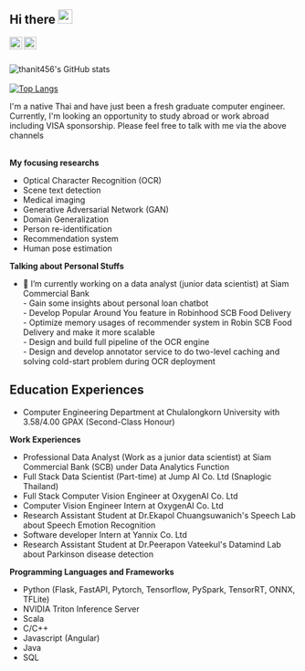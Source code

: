 ## Hi there <img src="https://media.giphy.com/media/hvRJCLFzcasrR4ia7z/giphy.gif" width="25px">

<a href="https://www.linkedin.com/in/thanit-tativannarat-498507178/">
  <img align="left" alt="thanit456's LinkedIN" width="22px" src="https://raw.githubusercontent.com/peterthehan/peterthehan/master/assets/linkedin.svg" />
</a>
<a href="https://www.facebook.com/me.ixsac">
  <img align="left" alt="thanit456's facebook" width="22px" src="https://raw.githubusercontent.com/peterthehan/peterthehan/master/assets/facebook.svg" />
</a>
<br/><br/>

![thanit456's GitHub stats](https://github-readme-stats.vercel.app/api?username=thanit456&hide=issues&theme=dracula&show_icons=true) 
</br></br>
[![Top Langs](https://github-readme-stats.vercel.app/api/top-langs/?username=thanit456&layout=compact&theme=dracula)](https://github.com/anuraghazra/github-readme-stats)

<space> I'm a native Thai and have just been a fresh graduate computer engineer. Currently, I'm looking an opportunity to study abroad or work abroad including VISA sponsorship. Please feel free to talk with me via the above channels  
<br/>

**My focusing researchs**
- Optical Character Recognition (OCR)
- Scene text detection 
- Medical imaging
- Generative Adversarial Network (GAN) 
- Domain Generalization 
- Person re-identification
- Recommendation system 
- Human pose estimation 

**Talking about Personal Stuffs**

- 🔭 I’m currently working on a data analyst (junior data scientist) at Siam Commercial Bank  
<space>- Gain some insights about personal loan chatbot<br/>
<space>- Develop Popular Around You feature in Robinhood SCB Food Delivery <br/>
<space>- Optimize memory usages of recommender system in Robin SCB Food Delivery and make it more scalable <br/>
<space>- Design and build full pipeline of the OCR engine<br/>
<space>- Design and develop annotator service to do two-level caching and solving cold-start problem during OCR deployment <br/>

**Education Experiences**
- 
- Computer Engineering Department at Chulalongkorn University with 3.58/4.00 GPAX (Second-Class Honour)
  
**Work Experiences**
- Professional Data Analyst (Work as a junior data scientist) at Siam Commercial Bank (SCB) under Data Analytics Function
- Full Stack Data Scientist (Part-time) at Jump AI Co. Ltd (Snaplogic Thailand)
- Full Stack Computer Vision Engineer at OxygenAI Co. Ltd
- Computer Vision Engineer Intern at OxygenAI Co. Ltd 
- Research Assistant Student at Dr.Ekapol Chuangsuwanich's Speech Lab about Speech Emotion Recognition 
- Software developer Intern at Yannix Co. Ltd 
- Research Assistant Student at Dr.Peerapon Vateekul's Datamind Lab about Parkinson disease detection 
  
**Programming Languages and Frameworks**
- Python (Flask, FastAPI, Pytorch, Tensorflow, PySpark, TensorRT, ONNX, TFLite) 
- NVIDIA Triton Inference Server
- Scala 
- C/C++ 
- Javascript (Angular)
- Java 
- SQL 
<!--
**thanit456/thanit456** is a ✨ _special_ ✨ repository because its `README.md` (this file) appears on your GitHub profile.

Here are some ideas to get you started:

- 🔭 I’m currently working on ...
- 🌱 I’m currently learning ...
- 👯 I’m looking to collaborate on ...
- 🤔 I’m looking for help with ...
- 💬 Ask me about ...
- 📫 How to reach me: ...
- 😄 Pronouns: ...
- ⚡ Fun fact: ...
-->
